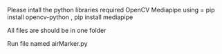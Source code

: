 Please intall the python libraries required OpenCV Mediapipe using = pip install opencv-python , pip install mediapipe

All files are should be in one folder

Run file named airMarker.py
